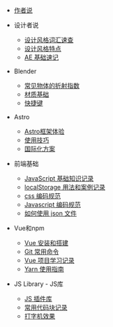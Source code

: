 <!-- /_sidebar.md -->

- [作者说](README "一个普通作者的自我声明！")
<!-- - [作者](autor.md "一个普通作者的自我声明！") -->
<!-- - [Blender](blender/guide) -->
- 设计者说
    - [设计风格词汇速查](design/words2.md "常见的流行风格英文")
    - [设计风格特点](design/styles.md "常见的流行风格英文")
    - [AE 基础速记](design/AE.md "AE 基础速记")

- Blender
    - [常见物体的折射指数](src/blender/refraction.md)
    - [材质基础](src/blender/material.md)
    - [快捷键](src/blender/shortcuts.md)

- Astro
    - [Astro框架体验](src/astro/astro-rico.md)
    - [使用技巧](src/astro/astro-start.md)
    - [国际化方案](src/astro/astro-i18n.md)

- 前端基础
    - [JavaScript 基础知识记录](js/jsbasic.md)
    - [localStorage 用法和案例记录](js/localstorage.md)
    - [css 编码规范](js/csscodeguide.md)
    - [Javascript 编码规范](js/jscodeguide.md)
    - [如何使用 json 文件](js/json.md)

- Vue和npm
    - [Vue 安装和搭建](vue/start)
    - [Git 常用命令](vue/git)
    - [ Vue 项目学习记录](vue/project)
    - [Yarn 使用指南](vue/yarn)

- JS Library - JS库
    - [JS 插件库](jslib/jslib-plugins.md)
    - [常用代码块记录](jslib/js-note.md.md)
    - [打字机效果](jslib/typed.md)


<!-- - PHP
    - [PHP 模板化页面结构](php/start)
    - [将PHP数组转换为Javascript数组](php/basic) -->




